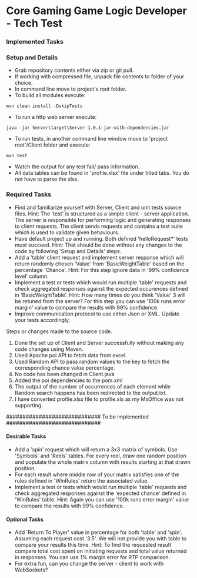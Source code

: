 # Core Gaming Game Logic Developer - Tech Test 

### Implemented Tasks ###
### Setup and Details
 * Grab repository contents either via zip or git pull.
 * If working with compressed file, unpack file contents to folder of your choice.
 * In command line move to project's root folder.
 * To build all modules execute:
```
mvn clean install -DskipTests
```
 * To run a http web server execute: 
```
java -jar Server\target\Server-1.0.1-jar-with-dependencies.jar
```
 * To run tests, in another command line window move to 'project root'/Client folder and execute: 
```
mvn test
```
 * Watch the output for any test fail/ pass information.
 * All data tables can be found in 'profile.xlsx' file under titled tabs. You do not have to parse the xlsx.

### Required Tasks 

* Find and familiarize yourself with Server, Client and unit tests source files. Hint: The 'test' is structured as a simple client - server application. The server is responsible for performing logic and generating responses to client requests. The client sends requests and contains a test suite which is used to validate given behaviours.
* Have default project up and running. Both defined 'helloRequest*' tests must succeed. Hint: That should be done without any changes to the code by following 'Setup and Details' steps.
* Add a 'table' client request and implement server response which will return randomly chosen 'Value' from 'BasicWeightTable' based on the percentage 'Chance'. Hint: For this step ignore data in '99% confidence level' column.
* Implement a test or tests which would run multiple 'table' requests and check aggregated responses against the expected occurences defined in 'BasicWeightTable'. Hint: How many times do you think 'Value' 3 will be retuned from the server? For this step you can use '100k runs error margin' value to compare the results with 99% confidence. 
* Improve communication protocol to use either Json or XML. Update your tests accordingly.

Steps or changes made to the source code.

1. Done the set up of Client and Server successfully without making any code changes using Maven.
2. Used Apache poi API to fetch data from excel.
3. Used Random API to pass random values to the key to fetch the corresponding chance value percentage.
4. No code has been changed in Client.java
5. Added the poi dependencies to the pom.xml
6. The output of the number of occurrences of each element while Random search happens has been redirected to the output.txt.
7. I have converted profile.xlsx file to profile.xls as my MsOffice was not supporting.

############################# To be implemented #############################


#### Desirable Tasks 

* Add a 'spin' request which will return a 3x3 matrix of symbols. Use 'Symbols' and 'Reels' tables. For every reel, draw one random position and populate the whole matrix column with results starting at that drawn position.
* For each result where middle row of your matrix satisfies one of the rules defined in 'WinRules' return the associated value.
* Implement a test or tests which would run multiple 'table' requests and check aggregated responses against the 'expected chance' defined in 'WinRules' table. Hint: Again you can use '100k runs error margin' value to compare the results with 99% confidence. 

#### Optional Tasks 

* Add 'Return To Player' value in percentage for both 'table' and 'spin'. Assuming each request cost '3.5'. We will not provide you with table to compare your results this time. Hint: To find the requested result compare total cost spent on initiating requests and total value returned in responses. You can use 1% margin error for RTP comparison. 
* For extra fun, can you change the server - client to work with WebSockets?

